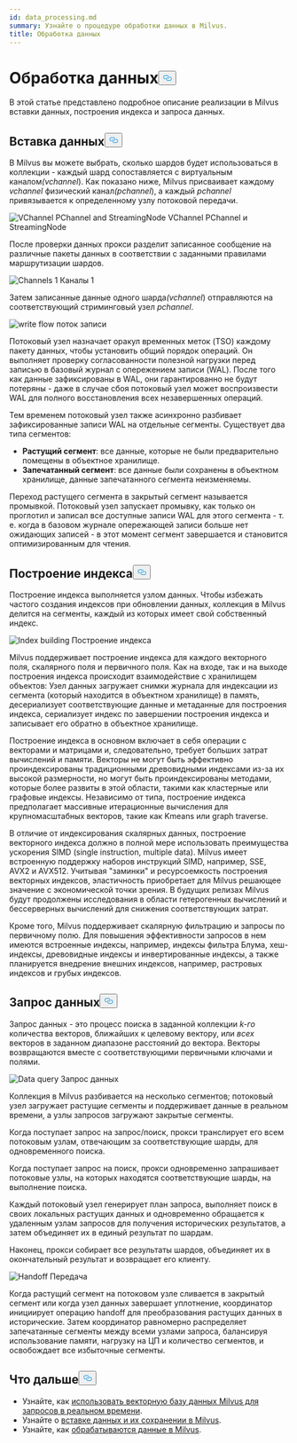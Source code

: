 ```yaml
---
id: data_processing.md
summary: Узнайте о процедуре обработки данных в Milvus.
title: Обработка данных
---
```

<h1 id="Data-Processing" class="common-anchor-header">Обработка данных<button data-href="#Data-Processing" class="anchor-icon" translate="no">
      <svg translate="no"
        aria-hidden="true"
        focusable="false"
        height="20"
        version="1.1"
        viewBox="0 0 16 16"
        width="16"
      >
        <path
          fill="#0092E4"
          fill-rule="evenodd"
          d="M4 9h1v1H4c-1.5 0-3-1.69-3-3.5S2.55 3 4 3h4c1.45 0 3 1.69 3 3.5 0 1.41-.91 2.72-2 3.25V8.59c.58-.45 1-1.27 1-2.09C10 5.22 8.98 4 8 4H4c-.98 0-2 1.22-2 2.5S3 9 4 9zm9-3h-1v1h1c1 0 2 1.22 2 2.5S13.98 12 13 12H9c-.98 0-2-1.22-2-2.5 0-.83.42-1.64 1-2.09V6.25c-1.09.53-2 1.84-2 3.25C6 11.31 7.55 13 9 13h4c1.45 0 3-1.69 3-3.5S14.5 6 13 6z"
        ></path>
      </svg>
    </button></h1><p>В этой статье представлено подробное описание реализации в Milvus вставки данных, построения индекса и запроса данных.</p>
<h2 id="Data-insertion" class="common-anchor-header">Вставка данных<button data-href="#Data-insertion" class="anchor-icon" translate="no">
      <svg translate="no"
        aria-hidden="true"
        focusable="false"
        height="20"
        version="1.1"
        viewBox="0 0 16 16"
        width="16"
      >
        <path
          fill="#0092E4"
          fill-rule="evenodd"
          d="M4 9h1v1H4c-1.5 0-3-1.69-3-3.5S2.55 3 4 3h4c1.45 0 3 1.69 3 3.5 0 1.41-.91 2.72-2 3.25V8.59c.58-.45 1-1.27 1-2.09C10 5.22 8.98 4 8 4H4c-.98 0-2 1.22-2 2.5S3 9 4 9zm9-3h-1v1h1c1 0 2 1.22 2 2.5S13.98 12 13 12H9c-.98 0-2-1.22-2-2.5 0-.83.42-1.64 1-2.09V6.25c-1.09.53-2 1.84-2 3.25C6 11.31 7.55 13 9 13h4c1.45 0 3-1.69 3-3.5S14.5 6 13 6z"
        ></path>
      </svg>
    </button></h2><p>В Milvus вы можете выбрать, сколько шардов будет использоваться в коллекции - каждый шард сопоставляется с виртуальным каналом<em>(vchannel</em>). Как показано ниже, Milvus присваивает каждому <em>vchannel</em> физический канал<em>(pchannel</em>), а каждый <em>pchannel</em> привязывается к определенному узлу потоковой передачи.</p>
<p>
  
   <span class="img-wrapper"> <img translate="no" src="/docs/v2.6.x/assets/pvchannel_wal.png" alt="VChannel PChannel and StreamingNode" class="doc-image" id="vchannel-pchannel-and-streamingnode" />
   </span> <span class="img-wrapper"> <span>VChannel PChannel и StreamingNode</span> </span></p>
<p>После проверки данных прокси разделит записанное сообщение на различные пакеты данных в соответствии с заданными правилами маршрутизации шардов.</p>
<p>
  
   <span class="img-wrapper"> <img translate="no" src="/docs/v2.6.x/assets/channels_1.png" alt="Channels 1" class="doc-image" id="channels-1" />
   </span> <span class="img-wrapper"> <span>Каналы 1</span> </span></p>
<p>Затем записанные данные одного шарда<em>(vchannel</em>) отправляются на соответствующий стриминговый узел <em>pchannel</em>.</p>
<p>
  
   <span class="img-wrapper"> <img translate="no" src="/docs/v2.6.x/assets/written_data_flow.png" alt="write flow" class="doc-image" id="write-flow" />
   </span> <span class="img-wrapper"> <span>поток записи</span> </span></p>
<p>Потоковый узел назначает оракул временных меток (TSO) каждому пакету данных, чтобы установить общий порядок операций. Он выполняет проверку согласованности полезной нагрузки перед записью в базовый журнал с опережением записи (WAL). После того как данные зафиксированы в WAL, они гарантированно не будут потеряны - даже в случае сбоя потоковый узел может воспроизвести WAL для полного восстановления всех незавершенных операций.</p>
<p>Тем временем потоковый узел также асинхронно разбивает зафиксированные записи WAL на отдельные сегменты. Существует два типа сегментов:</p>
<ul>
<li><strong>Растущий сегмент</strong>: все данные, которые не были предварительно помещены в объектное хранилище.</li>
<li><strong>Запечатанный сегмент</strong>: все данные были сохранены в объектном хранилище, данные запечатанного сегмента неизменяемы.</li>
</ul>
<p>Переход растущего сегмента в закрытый сегмент называется промывкой. Потоковый узел запускает промывку, как только он проглотил и записал все доступные записи WAL для этого сегмента - т. е. когда в базовом журнале опережающей записи больше нет ожидающих записей - в этот момент сегмент завершается и становится оптимизированным для чтения.</p>
<h2 id="Index-building" class="common-anchor-header">Построение индекса<button data-href="#Index-building" class="anchor-icon" translate="no">
      <svg translate="no"
        aria-hidden="true"
        focusable="false"
        height="20"
        version="1.1"
        viewBox="0 0 16 16"
        width="16"
      >
        <path
          fill="#0092E4"
          fill-rule="evenodd"
          d="M4 9h1v1H4c-1.5 0-3-1.69-3-3.5S2.55 3 4 3h4c1.45 0 3 1.69 3 3.5 0 1.41-.91 2.72-2 3.25V8.59c.58-.45 1-1.27 1-2.09C10 5.22 8.98 4 8 4H4c-.98 0-2 1.22-2 2.5S3 9 4 9zm9-3h-1v1h1c1 0 2 1.22 2 2.5S13.98 12 13 12H9c-.98 0-2-1.22-2-2.5 0-.83.42-1.64 1-2.09V6.25c-1.09.53-2 1.84-2 3.25C6 11.31 7.55 13 9 13h4c1.45 0 3-1.69 3-3.5S14.5 6 13 6z"
        ></path>
      </svg>
    </button></h2><p>Построение индекса выполняется узлом данных. Чтобы избежать частого создания индексов при обновлении данных, коллекция в Milvus делится на сегменты, каждый из которых имеет свой собственный индекс.</p>
<p>
  
   <span class="img-wrapper"> <img translate="no" src="/docs/v2.6.x/assets/index_building.png" alt="Index building" class="doc-image" id="index-building" />
   </span> <span class="img-wrapper"> <span>Построение индекса</span> </span></p>
<p>Milvus поддерживает построение индекса для каждого векторного поля, скалярного поля и первичного поля. Как на входе, так и на выходе построения индекса происходит взаимодействие с хранилищем объектов: Узел данных загружает снимки журнала для индексации из сегмента (который находится в объектном хранилище) в память, десериализует соответствующие данные и метаданные для построения индекса, сериализует индекс по завершении построения индекса и записывает его обратно в объектное хранилище.</p>
<p>Построение индекса в основном включает в себя операции с векторами и матрицами и, следовательно, требует больших затрат вычислений и памяти. Векторы не могут быть эффективно проиндексированы традиционными древовидными индексами из-за их высокой размерности, но могут быть проиндексированы методами, которые более развиты в этой области, такими как кластерные или графовые индексы. Независимо от типа, построение индекса предполагает массивные итерационные вычисления для крупномасштабных векторов, такие как Kmeans или graph traverse.</p>
<p>В отличие от индексирования скалярных данных, построение векторного индекса должно в полной мере использовать преимущества ускорения SIMD (single instruction, multiple data). Milvus имеет встроенную поддержку наборов инструкций SIMD, например, SSE, AVX2 и AVX512. Учитывая "заминки" и ресурсоемкость построения векторных индексов, эластичность приобретает для Milvus решающее значение с экономической точки зрения. В будущих релизах Milvus будут продолжены исследования в области гетерогенных вычислений и бессерверных вычислений для снижения соответствующих затрат.</p>
<p>Кроме того, Milvus поддерживает скалярную фильтрацию и запросы по первичному полю. Для повышения эффективности запросов в нем имеются встроенные индексы, например, индексы фильтра Блума, хеш-индексы, древовидные индексы и инвертированные индексы, а также планируется внедрение внешних индексов, например, растровых индексов и грубых индексов.</p>
<h2 id="Data-query" class="common-anchor-header">Запрос данных<button data-href="#Data-query" class="anchor-icon" translate="no">
      <svg translate="no"
        aria-hidden="true"
        focusable="false"
        height="20"
        version="1.1"
        viewBox="0 0 16 16"
        width="16"
      >
        <path
          fill="#0092E4"
          fill-rule="evenodd"
          d="M4 9h1v1H4c-1.5 0-3-1.69-3-3.5S2.55 3 4 3h4c1.45 0 3 1.69 3 3.5 0 1.41-.91 2.72-2 3.25V8.59c.58-.45 1-1.27 1-2.09C10 5.22 8.98 4 8 4H4c-.98 0-2 1.22-2 2.5S3 9 4 9zm9-3h-1v1h1c1 0 2 1.22 2 2.5S13.98 12 13 12H9c-.98 0-2-1.22-2-2.5 0-.83.42-1.64 1-2.09V6.25c-1.09.53-2 1.84-2 3.25C6 11.31 7.55 13 9 13h4c1.45 0 3-1.69 3-3.5S14.5 6 13 6z"
        ></path>
      </svg>
    </button></h2><p>Запрос данных - это процесс поиска в заданной коллекции <em>k-го</em> количества векторов, ближайших к целевому вектору, или <em>всех</em> векторов в заданном диапазоне расстояний до вектора. Векторы возвращаются вместе с соответствующими первичными ключами и полями.</p>
<p>
  
   <span class="img-wrapper"> <img translate="no" src="/docs/v2.6.x/assets/data_query.jpg" alt="Data query" class="doc-image" id="data-query" />
   </span> <span class="img-wrapper"> <span>Запрос данных</span> </span></p>
<p>Коллекция в Milvus разбивается на несколько сегментов; потоковый узел загружает растущие сегменты и поддерживает данные в реальном времени, а узлы запросов загружают закрытые сегменты.</p>
<p>Когда поступает запрос на запрос/поиск, прокси транслирует его всем потоковым узлам, отвечающим за соответствующие шарды, для одновременного поиска.</p>
<p>Когда поступает запрос на поиск, прокси одновременно запрашивает потоковые узлы, на которых находятся соответствующие шарды, на выполнение поиска.</p>
<p>Каждый потоковый узел генерирует план запроса, выполняет поиск в своих локальных растущих данных и одновременно обращается к удаленным узлам запросов для получения исторических результатов, а затем объединяет их в единый результат по шардам.</p>
<p>Наконец, прокси собирает все результаты шардов, объединяет их в окончательный результат и возвращает его клиенту.</p>
<p>
  
   <span class="img-wrapper"> <img translate="no" src="/docs/v2.6.x/assets/handoff.png" alt="Handoff" class="doc-image" id="handoff" />
   </span> <span class="img-wrapper"> <span>Передача</span> </span></p>
<p>Когда растущий сегмент на потоковом узле сливается в закрытый сегмент или когда узел данных завершает уплотнение, координатор инициирует операцию handoff для преобразования растущих данных в исторические. Затем координатор равномерно распределяет запечатанные сегменты между всеми узлами запроса, балансируя использование памяти, нагрузку на ЦП и количество сегментов, и освобождает все избыточные сегменты.</p>
<h2 id="Whats-next" class="common-anchor-header">Что дальше<button data-href="#Whats-next" class="anchor-icon" translate="no">
      <svg translate="no"
        aria-hidden="true"
        focusable="false"
        height="20"
        version="1.1"
        viewBox="0 0 16 16"
        width="16"
      >
        <path
          fill="#0092E4"
          fill-rule="evenodd"
          d="M4 9h1v1H4c-1.5 0-3-1.69-3-3.5S2.55 3 4 3h4c1.45 0 3 1.69 3 3.5 0 1.41-.91 2.72-2 3.25V8.59c.58-.45 1-1.27 1-2.09C10 5.22 8.98 4 8 4H4c-.98 0-2 1.22-2 2.5S3 9 4 9zm9-3h-1v1h1c1 0 2 1.22 2 2.5S13.98 12 13 12H9c-.98 0-2-1.22-2-2.5 0-.83.42-1.64 1-2.09V6.25c-1.09.53-2 1.84-2 3.25C6 11.31 7.55 13 9 13h4c1.45 0 3-1.69 3-3.5S14.5 6 13 6z"
        ></path>
      </svg>
    </button></h2><ul>
<li>Узнайте, как <a href="https://milvus.io/blog/deep-dive-5-real-time-query.md">использовать векторную базу данных Milvus для запросов в реальном времени</a>.</li>
<li>Узнайте о <a href="https://milvus.io/blog/deep-dive-4-data-insertion-and-data-persistence.md">вставке данных и их сохранении в Milvus</a>.</li>
<li>Узнайте, как <a href="https://milvus.io/blog/deep-dive-3-data-processing.md">обрабатываются данные в Milvus</a>.</li>
</ul>
